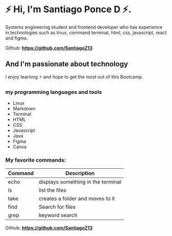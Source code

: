 # ⚡ Hi, I'm Santiago Ponce D ⚡.

Systems engineering student and frontend developer who has experience in technologies such as linux, command terminal, html, css, javascript, react and figma.


Github: **https://github.com/SantiagoZ13**


## And I'm passionate about technology
I enjoy learning ⚡ and hope to get the most out of this Bootcamp.
###  my programming languages and tools
* Linux
* Markdown
* Terminal
* HTML
* CSS 
* Javascript
* Java
* Figma
* Canva
### My favorite commands:
| Command |            Description             |
|---------|------------------------------------|
| echo    | displays something in the terminal |
| ls      | list the files                     |
| take    | creates a folder and moves to it   |
| find    | Search for files                   |
| grep    | keyword search                     |


Github: **https://github.com/SantiagoZ13**
